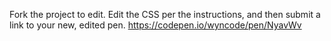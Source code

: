 



Fork the project to edit. Edit the CSS per the instructions, and then submit a link to your new, edited pen. https://codepen.io/wyncode/pen/NyavWv


